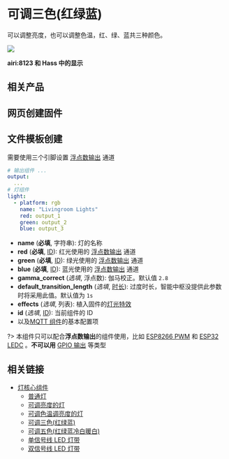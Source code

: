 # 可调三色(红绿蓝)

可以调整亮度，也可以调整色温，红、绿、蓝共三种颜色。




![](https://ws1.sinaimg.cn/large/007fN5Xegy1fxc554axh3j30nu15c41i.jpg)


**airi:8123 和 Hass 中的显示**



## 相关产品





## 网页创建固件








## 文件模板创建

需要使用三个引脚设置 [浮点数输出](mqtt/components/output#浮点数输出) 通道

```yaml
# 输出组件 ...
output:
  ... 
# 灯组件
light:
  - platform: rgb
    name: "Livingroom Lights"
    red: output_1
    green: output_2
    blue: output_3
```

- **name** (**必填**, 字符串): 灯的名称
- **red** (**必填**, [ID](mqtt/guides/configuration-types#id)): 红光使用的 [浮点数输出](mqtt/components/output#浮点数输出) 通道
- **green** (**必填**, [ID](mqtt/guides/configuration-types#id)): 绿光使用的 [浮点数输出](mqtt/components/output#浮点数输出) 通道
- **blue** (**必填**, [ID](mqtt/guides/configuration-types#id)): 蓝光使用的 [浮点数输出](mqtt/components/output#浮点数输出) 通道
- **gamma_correct** (*选填*, 浮点数): 伽马校正。默认值 `2.8`
- **default_transition_length** (*选填*, [时长](mqtt/guides/configuration-types#时长)): 过度时长，智能中枢没提供此参数时将采用此值。默认值为 `1s`
- **effects** (*选填*, 列表): 植入固件的[灯光特效](mqtt/components/light/#灯光特效)
- **id** (*选填*, [ID](mqtt/guides/configuration-types#id)): 当前组件的 ID
- 以及[MQTT 组件](mqtt/components/mqtt#MQTT-组件基本配置项)的基本配置项


?> 本组件只可以配合**浮点数输出**的组件使用，比如 [ESP8266 PWM](mqtt/components/output/esp8266_pwm) 和 [ESP32 LEDC](mqtt/components/output/ledc) 。**不可以用** [GPIO 输出](mqtt/components/light/gpio) 等类型


## 相关链接

-  [灯核心组件](mqtt/components/light/)
    -  [普通灯](mqtt/components/light/binary)
    -  [可调亮度的灯](mqtt/components/light/monochromatic)
    -  [可调色温调亮度的灯](mqtt/components/light/cwww)
    -  [可调三色(红绿蓝)](mqtt/components/light/rgb)
    -  [可调五色(红绿蓝冷白暖白)](mqtt/components/light/rgbww)
    -  [单信号线 LED 灯带](mqtt/components/light/fastled_clockless)
    -  [双信号线 LED 灯带](mqtt/components/light/fastled_spi)

